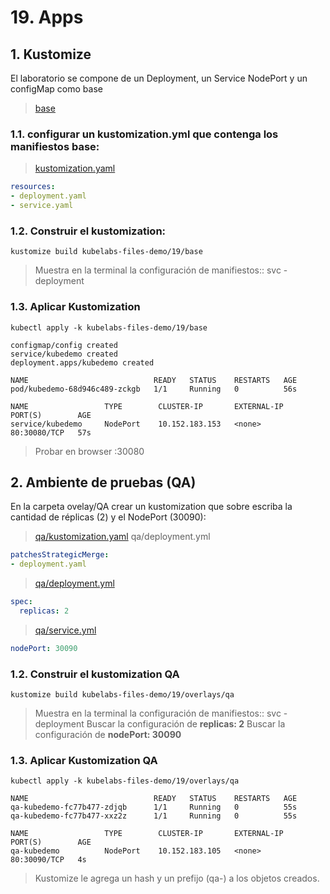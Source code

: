 # 19. Apps <!-- omit in TOC -->

## 1. Kustomize
El laboratorio se compone de un Deployment, un Service NodePort y un configMap como base
>[base](./kubelabs-files-demo/19/base/)

### 1.1. configurar un kustomization.yml que contenga los manifiestos base:
>[kustomization.yaml](./kubelabs-files-demo/19/base/kustomization.yaml)
```yaml
resources:
- deployment.yaml
- service.yaml
```
### 1.2. Construir el kustomization:
```vim
kustomize build kubelabs-files-demo/19/base
```
> Muestra en la terminal la configuración de manifiestos:: svc - deployment

### 1.3. Aplicar Kustomization
```vim
kubectl apply -k kubelabs-files-demo/19/base
```
```vim
configmap/config created
service/kubedemo created
deployment.apps/kubedemo created
```
```vim
NAME                            READY   STATUS    RESTARTS   AGE
pod/kubedemo-68d946c489-zckgb   1/1     Running   0          56s

NAME                 TYPE        CLUSTER-IP       EXTERNAL-IP   PORT(S)        AGE
service/kubedemo     NodePort    10.152.183.153   <none>        80:30080/TCP   57s
```

> Probar en browser :30080

## 2. Ambiente de pruebas (QA)
En la carpeta ovelay/QA crear un kustomization que sobre escriba la cantidad de réplicas (2) y el NodePort (30090):
> [qa/kustomization.yaml](./kubelabs-files-demo/19/overlays/qa/kustomization.yaml)
>qa/deployment.yml
```yaml
patchesStrategicMerge:
- deployment.yaml
```
> [qa/deployment.yml](./kubelabs-files-demo/19/overlays/qa/deployment.yml)
```yaml
spec:
  replicas: 2
```
> [qa/service.yml](./kubelabs-files-demo/19/overlays/qa/service.yml)
```yaml
nodePort: 30090
```

### 1.2. Construir el kustomization QA
```vim
kustomize build kubelabs-files-demo/19/overlays/qa
```
> Muestra en la terminal la configuración de manifiestos:: svc - deployment
> Buscar la configuración de **replicas: 2**
> Buscar la configuración de **nodePort: 30090**

### 1.3. Aplicar Kustomization QA
```vim
kubectl apply -k kubelabs-files-demo/19/overlays/qa
```

```vim
NAME                            READY   STATUS    RESTARTS   AGE
qa-kubedemo-fc77b477-zdjqb      1/1     Running   0          55s
qa-kubedemo-fc77b477-xxz2z      1/1     Running   0          55s

NAME                 TYPE        CLUSTER-IP       EXTERNAL-IP   PORT(S)        AGE
qa-kubedemo          NodePort    10.152.183.105   <none>        80:30090/TCP   4s
```
> Kustomize le agrega un hash y un prefijo (qa-) a los objetos creados.

